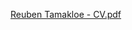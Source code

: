 [Reuben Tamakloe - CV.pdf](https://github.com/drtamakloe/drtamakloe.github.io/files/7999785/Reuben.Tamakloe.-.CV.pdf)
